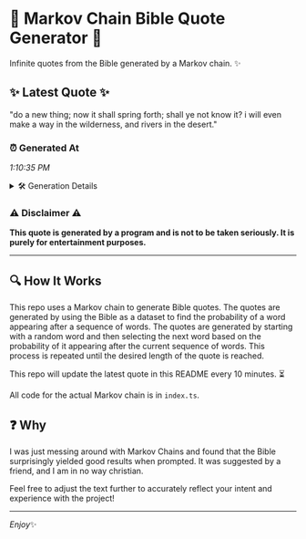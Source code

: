 # 📖 Markov Chain Bible Quote Generator 📖

Infinite quotes from the Bible generated by a Markov chain. ✨

## ✨ Latest Quote ✨
"do a new thing; now it shall spring forth; shall ye not know it? i will even make a way in the wilderness, and rivers in the desert."

### ⏰ Generated At
*1:10:35 PM*

<details>
    <summary>🛠️ Generation Details</summary>
    <p>
        <strong>🌱 Seed:</strong> do<br>
        <strong>🔄 Iterations:</strong> 27<br>
        <strong>📜 Context History:</strong><br>[ do ]: a<br>[ do, a ]: new<br>[ do, a, new ]: thing;<br>[ do, a, new, thing; ]: now<br>[ do, a, new, thing;, now ]: it<br>[ do, a, new, thing;, now, it ]: shall<br>[ a, new, thing;, now, it, shall ]: spring<br>[ new, thing;, now, it, shall, spring ]: forth;<br>[ thing;, now, it, shall, spring, forth; ]: shall<br>[ now, it, shall, spring, forth;, shall ]: ye<br>[ it, shall, spring, forth;, shall, ye ]: not<br>[ shall, spring, forth;, shall, ye, not ]: know<br>[ spring, forth;, shall, ye, not, know ]: it?<br>[ forth;, shall, ye, not, know, it? ]: i<br>[ shall, ye, not, know, it?, i ]: will<br>[ ye, not, know, it?, i, will ]: even<br>[ not, know, it?, i, will, even ]: make<br>[ know, it?, i, will, even, make ]: a<br>[ it?, i, will, even, make, a ]: way<br>[ i, will, even, make, a, way ]: in<br>[ will, even, make, a, way, in ]: the<br>[ even, make, a, way, in, the ]: wilderness,<br>[ make, a, way, in, the, wilderness, ]: and<br>[ a, way, in, the, wilderness,, and ]: rivers<br>[ way, in, the, wilderness,, and, rivers ]: in<br>[ in, the, wilderness,, and, rivers, in ]: the<br>[ the, wilderness,, and, rivers, in, the ]: desert.<br>
    </p>
</details>

### ⚠️ Disclaimer ⚠️
**This quote is generated by a program and is not to be taken seriously. It is purely for entertainment purposes.**

---

## 🔍 How It Works

This repo uses a Markov chain to generate Bible quotes. The quotes are generated by using the Bible as a dataset to find the probability of a word appearing after a sequence of words. The quotes are generated by starting with a random word and then selecting the next word based on the probability of it appearing after the current sequence of words. This process is repeated until the desired length of the quote is reached.

This repo will update the latest quote in this README every 10 minutes. ⏳

All code for the actual Markov chain is in `index.ts`.

## ❓ Why

I was just messing around with Markov Chains and found that the Bible surprisingly yielded good results when prompted. 
It was suggested by a friend, and I am in no way christian.

Feel free to adjust the text further to accurately reflect your intent and experience with the project!

---

*Enjoy*✨
